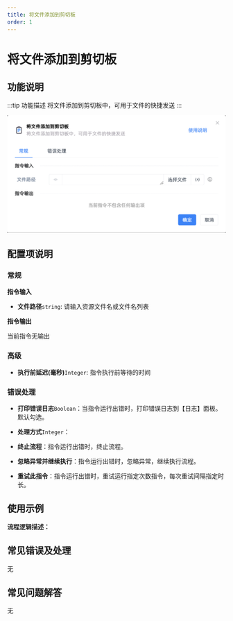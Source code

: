 ```yaml
---
title: 将文件添加到剪切板
order: 1
---
```


# 将文件添加到剪切板

## 功能说明

:::tip 功能描述
将文件添加到剪切板中，可用于文件的快捷发送
:::

![将文件添加到剪切板](../../../assets/将文件添加到剪切板_command.png)

## 配置项说明

### 常规

**指令输入**

- **文件路径**`string`: 请输入资源文件名或文件名列表


**指令输出**

当前指令无输出

### 高级

- **执行前延迟(毫秒)**`Integer`: 指令执行前等待的时间

### 错误处理

- **打印错误日志**`Boolean`：当指令运行出错时，打印错误日志到【日志】面板。默认勾选。

- **处理方式**`Integer`：

 - **终止流程**：指令运行出错时，终止流程。

 - **忽略异常并继续执行**：指令运行出错时，忽略异常，继续执行流程。

 - **重试此指令**：指令运行出错时，重试运行指定次数指令，每次重试间隔指定时长。

## 使用示例

**流程逻辑描述：** 

## 常见错误及处理

无

## 常见问题解答

无

